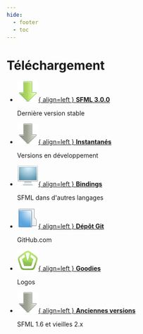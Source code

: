 ```yaml
---
hide:
  - footer
  - toc
---
```


# Téléchargement

<div class="grid cards" markdown>

-   [![](../images/icons/download.png){ align=left } __SFML 3.0.0__](sfml/3.0.0.md)

    Dernière version stable

-   [![](../images/icons/download-old.png){ align=left } __Instantanés__](https://artifacts.sfml-dev.org/by-branch/master/)

    Versions en développement

-   [![](../images/icons/bindings.png){ align=left } __Bindings__](bindings.md)

    SFML dans d'autres langages

-   [![](../images/icons/repository.png){ align=left } __Dépôt Git__](https://github.com/SFML/SFML)

    GitHub.com

-   [![](../images/icons/goodies.png){ align=left } __Goodies__](goodies/index.md)

    Logos

-   [![](../images/icons/download-old.png){ align=left } __Anciennes versions__](sfml/index.md)

    SFML 1.6 et vieilles 2.x

</div>